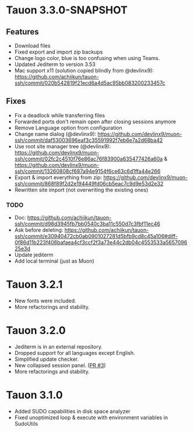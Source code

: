 # Tauon 3.3.0-SNAPSHOT

## Features

- Download files
- Fixed export and import zip backups
- Change logo color, blue is too confusing when using Teams.
- Updated Jediterm to version 3.53
- Mac support x11 (solution copied blindly from @devlinx9): https://github.com/achiikun/tauon-ssh/commit/020b542819f21ecd6a4d5ac95bb083200233457c

## Fixes

- Fix a deadlock while transferring files
- Forwarded ports don't remain open after closing sessions anymore
- Remove Language option from configuration
- Change name dialog (@devlinx9): https://github.com/devlinx9/muon-ssh/commit/daf53003696eaf3c35591992f7eb6e7a2d68ba42
- Use root site manager tree (@devlinx9): https://github.com/devlinx9/muon-ssh/commit/02fc2c4510f76e86ac76f83900a635477426a60a & https://github.com/devlinx9/muon-ssh/commit/13260808cf687a94e9154f6ce63c6d1ffa44e266
- Export & import everything from zip: https://github.com/devlinx9/muon-ssh/commit/868f89f2d2e194449fd06cb5eac7c9d9e53d2e32
- Rewritten site import (not overwriting the existing ones)

### TODO

- Doc: https://github.com/achiikun/tauon-ssh/commit/d98d3945fb7bb0540c3ba11c550d7c3fbf11ec46
- Ask before deleting: https://github.com/achiikun/tauon-ssh/commit/e30940472cb0ab0901027281d5bfb9cd8c45a106#diff-0f86d11b223f406bafaea4cf3ccf2f3a73e44c2db04c4553533a565709625e3d
- Update jediterm
- Add local terminal (just as Muon)

# Tauon 3.2.1

- New fonts were included.
- More refactorings and stability.

# Tauon 3.2.0

- Jediterm is in an external repository.
- Dropped support for all languages except English.
- Simplified update checker.
- New collapsed session panel. ([PR #3](https://github.com/achiikun/tauon-ssh/pull/3))
- More refactorings and stability.

# Tauon 3.1.0

- Added SUDO capabilities in disk space analyzer
- Fixed unoptimized loop & execute with environment variables in SudoUtils

